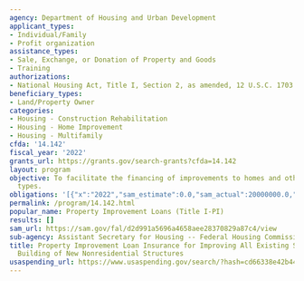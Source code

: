 ```yaml
---
agency: Department of Housing and Urban Development
applicant_types:
- Individual/Family
- Profit organization
assistance_types:
- Sale, Exchange, or Donation of Property and Goods
- Training
authorizations:
- National Housing Act, Title I, Section 2, as amended, 12 U.S.C. 1703.
beneficiary_types:
- Land/Property Owner
categories:
- Housing - Construction Rehabilitation
- Housing - Home Improvement
- Housing - Multifamily
cfda: '14.142'
fiscal_year: '2022'
grants_url: https://grants.gov/search-grants?cfda=14.142
layout: program
objective: To facilitate the financing of improvements to homes and other property
  types.
obligations: '[{"x":"2022","sam_estimate":0.0,"sam_actual":20000000.0,"usa_spending_actual":0.0},{"x":"2023","sam_estimate":18000000.0,"sam_actual":0.0,"usa_spending_actual":0.0},{"x":"2024","sam_estimate":16000000.0,"sam_actual":0.0,"usa_spending_actual":0.0}]'
permalink: /program/14.142.html
popular_name: Property Improvement Loans (Title I-PI)
results: []
sam_url: https://sam.gov/fal/d2d991a5696a4658aee28370829a87c4/view
sub-agency: Assistant Secretary for Housing -- Federal Housing Commissioner
title: Property Improvement Loan Insurance for Improving All Existing Structures and
  Building of New Nonresidential Structures
usaspending_url: https://www.usaspending.gov/search/?hash=cd66338e42b44f4e882ab18c05c11c6e
---
```

